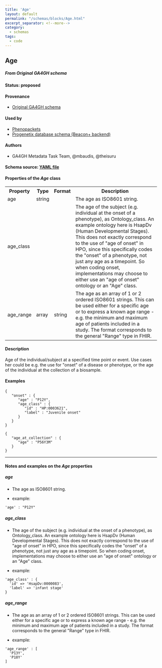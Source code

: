 ```yaml
---
title: 'Age'
layout: default
permalink: "/schemas/blocks/Age.html"
excerpt_separator: <!--more-->
category:
  - schemas
tags:
  - code
---
```

## Age
##### From Original GA4GH schema

#### Status: __proposed__

<!--more-->



#### Provenance  

* [Original GA4GH schema](https://github.com/ga4gh/ga4gh-schemas/blob/master/src/main/proto/ga4gh/bio_metadata.proto#L111)  

#### Used by  

* [Phenopackets](https://github.com/phenopackets/phenopacket-schema/blob/master/docs/age.rst)  
* [Progenetix database schema (Beacon+ backend)](https://github.com/progenetix/schemas/tree/master/main/yaml)  

#### Authors

* GA4GH Metadata Task Team, @mbaudis, @theisuru

#### Schema source: [YAML file](https://github.com/ga4gh-schemablocks/blocks/blob/master/src/yaml/age.yaml)    
#### Properties of the _Age_ class    

<table>
  <tr>
    <th>Property</th>
    <th>Type</th>
    <th>Format</th>
    <th>Description</th>
  </tr>
  <tr>
    <td>age</td>
    <td>string</td>
    <td></td>
    <td>The age as ISO8601 string.
</td>
  </tr>
  <tr>
    <td>age_class</td>
    <td></td>
    <td></td>
    <td>The age of the subject (e.g. individual at the onset of a phenotype), 
as Ontology_class. An example ontology here is HsapDv (Human 
Developmental Stages).
This does not exactly correspond to the use of "age of onset" in HPO,
since this specifically codes the "onset" of a phenotype, not just any
age as a timepoint. So when coding onset, implementations may choose 
to either use an "age of onset" ontology or an "Age" class.
</td>
  </tr>
  <tr>
    <td>age_range</td>
    <td>array</td>
    <td>string</td>
    <td>The age as an array of 1 or 2 ordered ISO8601 strings. This can be 
used either for a specific age or to express a known age range - e.g.
the minimum and maximum age of patients included in a study.
The format corresponds to the general "Range" type in FHIR.
</td>
  </tr>

</table>


#### Description 
Age of the individual/subject at a specified time point or event.
Use cases her could be e.g. the use for "onset" of a disease or phenotype, 
or the age of the individual at the collection of a biosample.



#### Examples

```
{
   "onset" : {
      "age" : "P12Y",
      "age_class" : {
         "id" : "HP:0003621",
         "label" : "Juvenile onset"
      }
   }
}
```
```
{
   "age_at_collection" : {
      "age" : "P56Y3M"
   }
}
```
--------------------------------------------------------------------------------

<h4>Notes and examples on the <i>Age</i> properties</h4>

##### age

* The age as ISO8601 string.

* example:

```
'age' : "P12Y"
```

##### age_class

* The age of the subject (e.g. individual at the onset of a phenotype), 
as Ontology_class. An example ontology here is HsapDv (Human 
Developmental Stages).
This does not exactly correspond to the use of "age of onset" in HPO,
since this specifically codes the "onset" of a phenotype, not just any
age as a timepoint. So when coding onset, implementations may choose 
to either use an "age of onset" ontology or an "Age" class.

* example:

```
'age_class' : {
  'id' => 'HsapDv:0000083',
  'label' => 'infant stage'
}
```

##### age_range

* The age as an array of 1 or 2 ordered ISO8601 strings. This can be 
used either for a specific age or to express a known age range - e.g.
the minimum and maximum age of patients included in a study.
The format corresponds to the general "Range" type in FHIR.

* example:

```
'age_range' : [
  'P13Y',
  'P18Y'
]
```


